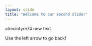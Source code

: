 ```yaml
---
layout: slide
title: "Welcome to our second slide!"
---
```

atmcintyre74 new text

Use the left arrow to go back!
